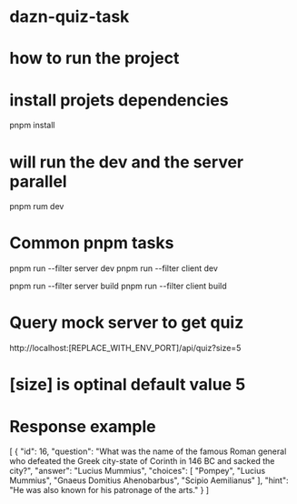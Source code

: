 # dazn-quiz-task

# how to run the project

# install projets dependencies

pnpm install

# will run the dev and the server parallel

pnpm rum dev

# Common pnpm tasks

pnpm run --filter server dev
pnpm run --filter client dev

pnpm run --filter server build
pnpm run --filter client build

# Query mock server to get quiz

http://localhost:[REPLACE_WITH_ENV_PORT]/api/quiz?size=5

# [size] is optinal default value 5

# Response example

[
{
"id": 16,
"question": "What was the name of the famous Roman general who defeated the Greek city-state of Corinth in 146 BC and sacked the city?",
"answer": "Lucius Mummius",
"choices": [
"Pompey",
"Lucius Mummius",
"Gnaeus Domitius Ahenobarbus",
"Scipio Aemilianus"
],
"hint": "He was also known for his patronage of the arts."
}
]
